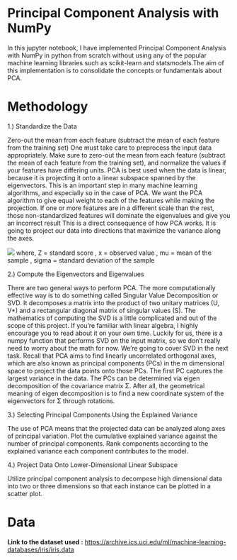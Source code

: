 # Principal Component Analysis with NumPy

In this jupyter notebook, I have implemented Principal Component Analysis with NumPy in python from scratch without using any of the popular machine learning libraries such as scikit-learn and statsmodels.The aim of this implementation is to consolidate the concepts or fundamentals about PCA.

# Methodology

1.) Standardize the Data

Zero-out the mean from each feature (subtract the mean of each feature from the training set)
One must take care to preprocess the input data appropriately.
Make sure to zero-out the mean from each feature (subtract the mean of each feature from the training set), and normalize the values if your features have differing units.
PCA is best used when the data is linear, because it is projecting it onto a linear subspace spanned by the eigenvectors.
This is an important step in many machine learning algorithms, and especially so in the case of PCA. We want the PCA algorithm to give equal weight to each of the features while making the projection.
If one or more features are in a different scale than the rest, those non-standardized features will dominate the eigenvalues and give you an incorrect result This is a direct consequence of how PCA works. It is going to project our data into directions that maximize the variance along the axes. 

<img src="https://render.githubusercontent.com/render/math?math=Z = \frac{x - \mu}{\sigma}">
where,
Z	=	standard score , x	=	observed value , mu	=	mean of the sample , sigma = standard deviation of the sample


2.) Compute the Eigenvectors and Eigenvalues

There are two general ways to perform PCA. The more computationally effective way is to do something called Singular Value Decomposition or SVD.
It decomposes a matrix into the product of two unitary matrices (U, V*) and a rectangular diagonal matrix of singular values (S).
The mathematics of computing the SVD is a little complicated and out of the scope of this project. If you’re familiar with linear algebra, I highly encourage you to read about it on your own time.
Luckily for us, there is a numpy function that performs SVD on the input matrix, so we don’t really need to worry about the math for now.
We’re going to cover SVD in the next task.
Recall that PCA aims to find linearly uncorrelated orthogonal axes, which are also known as principal components (PCs) in the m dimensional space to project the data points onto those PCs. The first PC captures the largest variance in the data.
The PCs can be determined via eigen decomposition of the covariance matrix Σ. After all, the geometrical meaning of eigen decomposition is to find a new coordinate system of the eigenvectors for Σ through rotations.


3.) Selecting Principal Components Using the Explained Variance

The use of PCA means that the projected data can be analyzed along axes of principal variation.
Plot the cumulative explained variance against the number of principal components.
Rank components according to the explained variance each component contributes to the model.


4.) Project Data Onto Lower-Dimensional Linear Subspace

Utilize principal component analysis to decompose high dimensional data into two or three dimensions so that each instance can be plotted in a scatter plot.



# Data

**Link to the dataset used :** https://archive.ics.uci.edu/ml/machine-learning-databases/iris/iris.data
